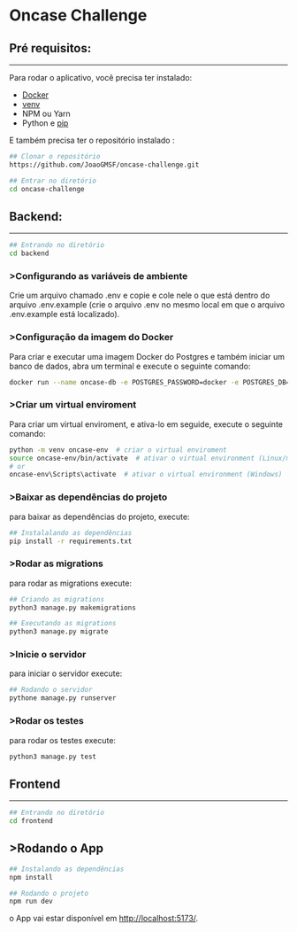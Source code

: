 # Oncase Challenge

## Pré requisitos:

---

Para rodar o aplicativo, você precisa ter instalado:

- [Docker](https://www.docker.com/)
- [venv](https://docs.python.org/3/library/venv.html)
- NPM ou Yarn
- Python e [pip](https://pypi.org/project/pip/)

E também precisa ter o repositório instalado :

```bash
## Clonar o repositório
https://github.com/JoaoGMSF/oncase-challenge.git

## Entrar no diretório
cd oncase-challenge
```

## Backend:

---

```bash
## Entrando no diretório
cd backend
```

### >Configurando as variáveis de ambiente

Crie um arquivo chamado .env e copie e cole nele o que está dentro do arquivo .env.example (crie o arquivo .env no mesmo local em que o arquivo .env.example está localizado).

### >Configuração da imagem do Docker

Para criar e executar uma imagem Docker do Postgres e também iniciar um banco de dados, abra um terminal e execute o seguinte comando:

```bash
docker run --name oncase-db -e POSTGRES_PASSWORD=docker -e POSTGRES_DB=oncase-db -e POSTGRES_USER=postgres -p 5432:5432 -d postgres
```

### >Criar um virtual enviroment

Para criar um virtual enviroment, e ativa-lo em seguide, execute o seguinte comando:

```bash
python -m venv oncase-env  # criar o virtual enviroment
source oncase-env/bin/activate  # ativar o virtual environment (Linux/macOS)
# or
oncase-env\Scripts\activate  # ativar o virtual environment (Windows)
```

### >Baixar as dependências do projeto

para baixar as dependências do projeto, execute:

```bash
## Instalalando as dependências
pip install -r requirements.txt
```

### >Rodar as migrations

para rodar as migrations execute:

```bash
## Criando as migrations
python3 manage.py makemigrations

## Executando as migrations
python3 manage.py migrate
```

### >Inicie o servidor

para iniciar o servidor execute:

```bash
## Rodando o servidor
pythone manage.py runserver
```

### >Rodar os testes

para rodar os testes execute:

```bash
python3 manage.py test
```

## Frontend

---

```bash
## Entrando no diretório
cd frontend
```

## >Rodando o App

```bash
## Instalando as dependências
npm install

## Rodando o projeto
npm run dev
```

o App vai estar disponível em [http://localhost:5173/](http://localhost:5173/).